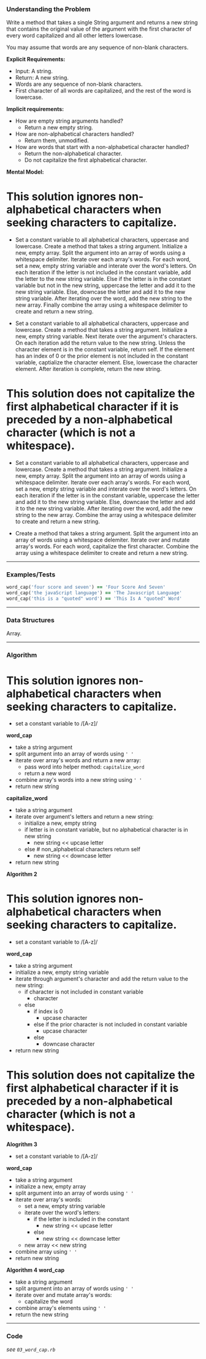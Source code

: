 ### Understanding the Problem
Write a method that takes a single String argument and returns a new string that contains the original value of the argument with the first character of every word capitalized and all other letters lowercase.

You may assume that words are any sequence of non-blank characters.

**Explicit Requirements:**

- Input: A string.
- Return: A new string.
- Words are any sequence of non-blank characters.
- First character of all words are capitalized, and the rest of the word is lowercase.

**Implicit requirements:**

- How are empty string arguments handled?
    - Return a new empty string.
- How are non-alphabetical characters handled?
    - Return them, unmodified.
- How are words that start with a non-alphabetical character handled?
    - Return the non-alphabetical character.
    - Do not capitalize the first alphabetical character.

**Mental Model:**

# This solution ignores non-alphabetical characters when seeking characters to capitalize.
- Set a constant variable to all alphabetical characters, uppercase and lowercase.
Create a method that takes a string argument.  Initialize a new, empty array.  Split the argument into an array of words using a whitespace delimiter.  Iterate over each array's words.  For each word, set a new, empty string variable and interate over the word's letters.  On each iteration if the letter is not included in the constant variable, add the letter to the new string variable.  Else if the letter is in the constant variable but not in the new string, uppercase the letter and add it to the new string variable.  Else, downcase the letter and add it to the new string variable.  After iterating over the word, add the new string to the new array.  Finally combine the array using a whitespace delimiter to create and return a new string.

- Set a constant variable to all alphabetical characters, uppercase and lowercase.
Create a method that takes a string argument.  Initialize a new, empty string variable.  Next iterate over the argument's characters.  On each iteration add the return value to the new string.  Unless the character element is in the constant variable, return self.  If the element has an index of 0 or the prior element is not included in the constant variable, captialize the character element.  Else, lowercase the character element.  After iteration is complete, return the new string.

# This solution does not capitalize the first alphabetical character if it is preceded by a non-alphabetical character (which is not a whitespace).
- Set a constant variable to all alphabetical characters, uppercase and lowercase.
Create a method that takes a string argument.  Initialize a new, empty array.  Split the argument into an array of words using a whitespace delimiter.  Iterate over each array's words.  For each word, set a new, empty string variable and interate over the word's letters.  On each iteration if the letter is in the constant variable, uppercase the letter and add it to the new string variable.  Else, downcase the letter and add it to the new string variable.  After iterating over the word, add the new string to the new array.  Combine the array using a whitespace delimiter to create and return a new string.

- Create a method that takes a string argument.  Split the argument into an array of words using a whitespace delemiter.  Iterate over and mutate array's words.  For each word, capitalize the first character.  Combine the array using a whitespace delimiter to create and return a new string.

---
### Examples/Tests
```ruby
word_cap('four score and seven') == 'Four Score And Seven'
word_cap('the javaScript language') == 'The Javascript Language'
word_cap('this is a "quoted" word') == 'This Is A "quoted" Word'
```
---
### Data Structures
Array.

---
### Algorithm
# This solution ignores non-alphabetical characters when seeking characters to capitalize.
- set a constant variable to /[A-z]/

**word_cap**
- take a string argument
- split argument into an array of words using `' '`
- iterate over array's words and return a new array:
  - pass word into helper method: `capitalize_word`
  - return a new word
- combine array's words into a new string using `' '`
- return new string

**capitalize_word**
- take a string argument
- iterate over argument's letters and return a new string:
  - initialize a new, empty string
  - if letter is in constant variable, but no alphabetical character is in new string
    - new string << upcase letter
  - else # non_alphabetical characters return self
    - new string << downcase letter
- return new string

**Algorithm 2**
# This solution ignores non-alphabetical characters when seeking characters to capitalize.
- set a constant variable to /[A-z]/

**word_cap**
- take a string argument
- initialize a new, empty string variable
- iterate through argument's character and add the return value to the new string:
  - if character is not included in constant variable
    - character
  - else
    - if index is 0
      - upcase character
    - else if the prior character is not included in constant variable
      - upcase character
    - else
      - downcase character
- return new string

# This solution does not capitalize the first alphabetical character if it is preceded by a non-alphabetical character (which is not a whitespace).
**Alogrithm 3**
- set a constant variable to /[A-z]/

**word_cap**
- take a string argument
- initialize a new, empty array
- split argument into an array of words using `' '`
- iterate over array's words:
  - set a new, empty string variable
  - iterate over the word's letters:
    - if the letter is included in the constant
      - new string << upcase letter
    - else
      - new string << downcase letter
  - new array << new string
- combine array using `' '`
- return new string

**Algorithm 4**
**word_cap**
- take a string argument
- split argument into an array of words using `' '`
- iterate over and mutate array's words:
  - capitalize the word
- combine array's elements using `' '`
- return the new string

---
### Code
*see `03_word_cap.rb`*
